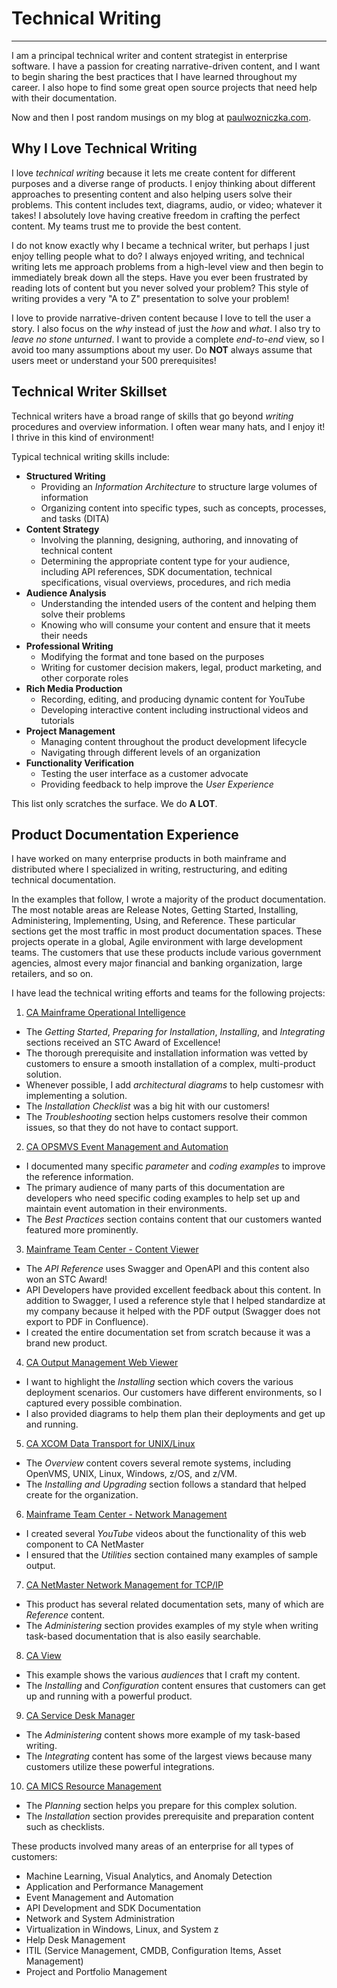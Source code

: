 # Technical Writing
-------
I am a principal technical writer and content strategist in enterprise software. I have a passion for creating narrative-driven content, and I want to begin sharing the best practices that I have learned throughout my career. I also hope to find some great open source projects that need help with their documentation.

Now and then I post random musings on my blog at [paulwozniczka.com](http://www.paulwozniczka.com).

## Why I Love Technical Writing

I love *technical writing* because it lets me create content for different purposes and a diverse range of products. I enjoy thinking about different approaches to presenting content and also helping users solve their problems. This content includes text, diagrams, audio, or video; whatever it takes! I absolutely love having creative freedom in crafting the perfect content. My teams trust me to provide the best content.

I do not know exactly why I became a technical writer, but perhaps I just enjoy telling people what to do? I always enjoyed writing, and technical writing lets me approach problems from a high-level view and then begin to immediately break down all the steps. Have you ever been frustrated by reading lots of content but you never solved your problem? This style of writing provides a very "A to Z" presentation to solve your problem!

I love to provide narrative-driven content because I love to tell the user a story. I also focus on the *why* instead of just the *how* and *what*. I also try to *leave no stone unturned*. I want to provide a complete *end-to-end* view, so I avoid too many assumptions about my user. Do **NOT** always assume that users meet or understand your 500 prerequisites!

## Technical Writer Skillset

Technical writers have a broad range of skills that go beyond *writing* procedures and overview information. I often wear many hats, and I enjoy it! I thrive in this kind of environment!

Typical technical writing skills include:
* **Structured Writing**
   - Providing an _Information Architecture_ to structure large volumes of information
   - Organizing content into specific types, such as concepts, processes, and tasks (DITA)
* **Content Strategy**
   - Involving the planning, designing, authoring, and innovating of technical content
   - Determining the appropriate content type for your audience, including API references, SDK documentation, technical specifications, visual overviews, procedures, and rich media
* **Audience Analysis**
   - Understanding the intended users of the content and helping them solve their problems
   - Knowing who will consume your content and ensure that it meets their needs
* **Professional Writing**
   - Modifying the format and tone based on the purposes
   - Writing for customer decision makers, legal, product marketing, and other corporate roles
* **Rich Media Production**
   - Recording, editing, and producing dynamic content for YouTube
   - Developing interactive content including instructional videos and tutorials
* **Project Management**
   - Managing content throughout the product development lifecycle
   - Navigating through different levels of an organization
* **Functionality Verification**
   - Testing the user interface as a customer advocate
   - Providing feedback to help improve the _User Experience_

This list only scratches the surface. We do **A LOT**.

## Product Documentation Experience

I have worked on many enterprise products in both mainframe and distributed where I specialized in writing, restructuring, and editing technical documentation.

In the examples that follow, I wrote a majority of the product documentation. The most notable areas are Release Notes, Getting Started, Installing, Administering, Implementing, Using, and Reference. These particular sections get the most traffic in most product documentation spaces. These projects operate in a global, Agile environment with large development teams. The customers that use these products include various government agencies, almost every major financial and banking organization, large retailers, and so on.

I have lead the technical writing efforts and teams for the following projects:
1. [CA Mainframe Operational Intelligence](https://docops.ca.com/moi)
 - The *Getting Started*, *Preparing for Installation*, *Installing*, and *Integrating* sections received an STC Award of Excellence!
 - The thorough prerequisite and installation information was vetted by customers to ensure a smooth installation of a complex, multi-product solution.
 - Whenever possible, I add *architectural diagrams* to help customesr with implementing a solution.
 - The *Installation Checklist* was a big hit with our customers!
 - The *Troubleshooting* section helps customers resolve their common issues, so that they do not have to contact support.
2. [CA OPSMVS Event Management and Automation](https://docops.ca.com/ca-opsmvs/13-5/en)
 - I documented many specific *parameter* and *coding examples* to improve the reference information.
 - The primary audience of many parts of this documentation are developers who need specific coding examples to help set up and maintain event automation in their environments.
 - The *Best Practices* section contains content that our customers wanted featured more prominently.
3. [Mainframe Team Center - Content Viewer](https://docops.ca.com/ca-mainframe-team-center-content-viewer/14-0/en/api-reference)
 - The *API Reference* uses Swagger and OpenAPI and this content also won an STC Award!
 - API Developers have provided excellent feedback about this content. In addition to Swagger, I used a reference style that I helped standardize at my company because it helped with the PDF output (Swagger does not export to PDF in Confluence).
 - I created the entire documentation set from scratch because it was a brand new product.
4. [CA Output Management Web Viewer](https://docops.ca.com/ca-output-management-web-viewer/12-1/en/installing)
 - I want to highlight the *Installing* section which covers the various deployment scenarios. Our customers have different environments, so I captured every possible combination.
 - I also provided diagrams to help them plan their deployments and get up and running.
5. [CA XCOM Data Transport for UNIX/Linux](https://docops.ca.com/ca-xcom-data-transport-for-unix-linux/11-6-01/en)
 - The *Overview* content covers several remote systems, including OpenVMS, UNIX, Linux, Windows, z/OS, and z/VM.
 - The *Installing and Upgrading* section follows a standard that helped create for the organization.
6. [Mainframe Team Center - Network Management](https://docops.ca.com/mainframe-team-center-network-management/12-2/en)
 - I created several *YouTube* videos about the functionality of this web component to CA NetMaster
 - I ensured that the *Utilities* section contained many examples of sample output.
7. [CA NetMaster Network Management for TCP/IP](https://docops.ca.com/ca-netmaster-network-management-for-tcpip/12-2/en)
 - This product has several related documentation sets, many of which are *Reference* content.
 - The *Administering* section provides examples of my style when writing task-based documentation that is also easily searchable.
8. [CA View](https://docops.ca.com/ca-view/14-0/en)
 - This example shows the various *audiences* that I craft my content.
 - The *Installing* and *Configuration* content ensures that customers can get up and running with a powerful product.
9. [CA Service Desk Manager](https://docops.ca.com/ca-service-management/17-1/en)
 - The *Administering* content shows more example of my task-based writing.
 - The *Integrating* content has some of the largest views because many customers utilize these powerful integrations.
10. [CA MICS Resource Management](https://docops.ca.com/ca-mics-resource-management/14-2/en)
 - The *Planning* section helps you prepare for this complex solution.
 - The *Installation* section provides prerequisite and preparation content such as checklists.


 These products involved many areas of an enterprise for all types of customers:
 * Machine Learning, Visual Analytics, and Anomaly Detection
 * Application and Performance Management
 * Event Management and Automation
 * API Development and SDK Documentation
 * Network and System Administration
 * Virtualization in Windows, Linux, and System z
 * Help Desk Management
 * ITIL (Service Management, CMDB, Configuration Items, Asset Management)
 * Project and Portfolio Management
